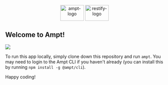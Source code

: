 <p align="center">
    <img src="https://ampt.dev/public/templates/ampt-api.svg" alt="ampt-logo" width="75"  height="50"/>
    <img src="https://ampt.dev/public/templates/restify.svg" alt="restify-logo" width="75" height="50""/>
</p>

## Welcome to Ampt!

[<img src="https://getampt.com/button"/>](https://ampt.dev/start?template=restify)

To run this app locally, simply clone down this repository and run `ampt`. You may need to login to the Ampt CLI if you haven't already (you can install this by running `npm install -g @ampt/cli`).

Happy coding!
